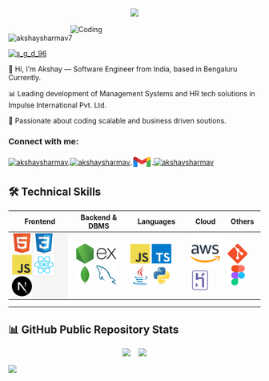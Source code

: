 <!-- <h1 align="center">Hi 👋, I'm Snehasish Ghosh Dastidar</h1> -->
<br>
<p align="center">
    <a href="https://github.com/akshaysharmav7"><img src="https://readme-typing-svg.herokuapp.com/?lines=Akshay%20Kumar%20Sharma;A%20passionate%20software%20engineer%20from%20India;&font=Pacifico&center=true&width=750&height=55&color=58a6ff&vCenter=true&size=35"></a>
</p>

<img align="right" alt="Coding" width="380" src="https://cdn.dribbble.com/users/1162077/screenshots/3848914/programmer.gif" />

<p align="left"> <img src="https://komarev.com/ghpvc/?username=akshaysharmav7&label=Profile%20views&color=58a6ff&style=flat" alt="akshaysharmav7" /> </p>

<p align="left"> <a href="https://linkedin.com/in/akshaysharmav" target="blank"><img src="https://img.shields.io/twitter/follow/A_K_S?logo=twitter&style=for-the-badge&color=58a6ff" alt="s_g_d_96" /></a> </p>

👋 Hi, I'm Akshay — Software Engineer from India, based in Bengaluru Currently.

📊 Leading development of Management Systems and HR tech solutions in Impulse International Pvt. Ltd.

🧠 Passionate about coding scalable and business driven soutions.

<h3 align="left">Connect with me:</h3>
<p align="left">
    <a href="https://instagram.com/akshaysharmav" target="blank">
        <img align="center" src="https://raw.githubusercontent.com/rahuldkjain/github-profile-readme-generator/master/src/images/icons/Social/instagram.svg" alt="akshaysharmav" height="30" width="40" />
    </a>
    <a href="https://linkedin.com/in/akshaysharmav" target="blank">
        <img align="center" src="https://raw.githubusercontent.com/rahuldkjain/github-profile-readme-generator/master/src/images/icons/Social/linked-in-alt.svg" alt="akshaysharmav" height="30" width="40" />
    </a>
    <a href="mailto:akshaysharmav7@gmail.com" target="blank">
        <img align="center" src="https://raw.githubusercontent.com/rahuldkjain/github-profile-readme-generator/master/src/images/icons/Social/gmail.svg" alt="akshaysharmav7@gmail.com" height="30" width="40" />
    </a>
    <a href="https://leetcode.com/u/akshaysharmav7/" target="blank">
        <img align="center" src="https://raw.githubusercontent.com/rahuldkjain/github-profile-readme-generator/master/src/images/icons/Social/leet-code.svg" alt="akshaysharmav" height="30" width="40" />
    </a>
</p>

## 🛠 Technical Skills

| Frontend | Backend & DBMS | Languages | Cloud | Others |
| --- | --- | --- | --- | --- |
| <div style="background-color:#f5f5f5"> <img src="https://raw.githubusercontent.com/devicons/devicon/master/icons/html5/html5-original.svg" alt="HTML5" width="40"/> <img src="https://raw.githubusercontent.com/devicons/devicon/master/icons/css3/css3-original.svg" alt="CSS3" width="40"/> <img src="https://raw.githubusercontent.com/devicons/devicon/master/icons/javascript/javascript-original.svg" alt="JavaScript" width="40"/> <img src="https://raw.githubusercontent.com/devicons/devicon/master/icons/react/react-original.svg" alt="React" width="40"/> <img src="https://raw.githubusercontent.com/devicons/devicon/master/icons/nextjs/nextjs-original.svg" alt="Next.js" width="40"/> </div> | <img src="https://raw.githubusercontent.com/devicons/devicon/master/icons/nodejs/nodejs-original.svg" alt="Node.js" width="40"/> <img src="https://raw.githubusercontent.com/devicons/devicon/master/icons/express/express-original.svg" alt="Express" width="40"/> <img src="https://raw.githubusercontent.com/devicons/devicon/master/icons/mongodb/mongodb-original.svg" alt="MongoDB" width="40"/> <img src="https://raw.githubusercontent.com/devicons/devicon/master/icons/mysql/mysql-original.svg" alt="MySQL" width="40"/> | <img src="https://raw.githubusercontent.com/devicons/devicon/master/icons/javascript/javascript-original.svg" alt="JS" width="40"/> <img src="https://raw.githubusercontent.com/devicons/devicon/master/icons/typescript/typescript-original.svg" alt="TS" width="40"/> <img src="https://raw.githubusercontent.com/devicons/devicon/master/icons/java/java-original.svg" alt="Java" width="40"/> <img src="https://raw.githubusercontent.com/devicons/devicon/master/icons/python/python-original.svg" alt="Python" width="40"/> | <img src="https://raw.githubusercontent.com/devicons/devicon/master/icons/amazonwebservices/amazonwebservices-original-wordmark.svg" alt="AWS" width="60" height="60"/> <img src="https://raw.githubusercontent.com/devicons/devicon/master/icons/heroku/heroku-original.svg" alt="Heroku" width="40"/> | <img src="https://raw.githubusercontent.com/devicons/devicon/master/icons/git/git-original.svg" alt="Git" width="40"/> <img src="https://raw.githubusercontent.com/devicons/devicon/master/icons/figma/figma-original.svg" alt="Figma" width="40"/> |
---

## 📊 GitHub Public Repository Stats

<p align="center">
  <img height="180em" src="https://github-readme-stats.vercel.app/api?username=akshaysharmav7&show_icons=true&theme=radical" />
  &nbsp;&nbsp;
  <img height="180em" src="https://github-readme-stats.vercel.app/api/top-langs/?username=akshaysharmav7&layout=compact&theme=radical" />
</p>

<img src="https://github.com/BEPb/BEPb/blob/main/assets/Bottom_down.svg">

<!--
  </tr>
  <tr style="background-color:#f5f5f5">
  </tr>
  <tr style="background-color:#f5f5f5">
-->
<!--src="https://raw.githubusercontent.com/devicons/devicon/master/icons/bootstrap/bootstrap-original.svg" alt="Bootstrap" width="40"/> -->
 <!-- <img src="https://raw.githubusercontent.com/devicons/devicon/master/icons/heroku/heroku-original.svg" alt="Heroku" width="40"/> -->
 <!--  <img src="https://raw.githubusercontent.com/devicons/devicon/master/icons/github/github-original.svg" alt="GitHub" width="40"/> -->
 <!-- <img src="https://raw.githubusercontent.com/devicons/devicon/master/icons/java/java-original.svg" alt="Java" width="40"/> -->
